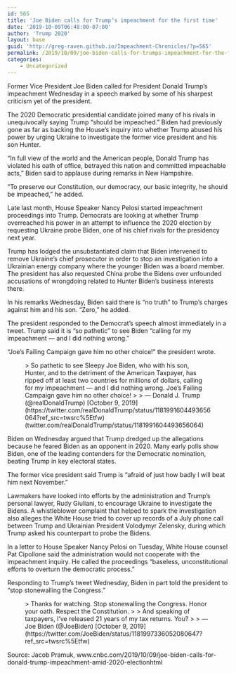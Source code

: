 ```yaml
---
id: 565
title: 'Joe Biden calls for Trump’s impeachment for the first time'
date: '2019-10-09T06:48:00-07:00'
author: 'Trump 2020'
layout: base
guid: 'http://greg-raven.github.io/Impeachment-Chronicles/?p=565'
permalink: /2019/10/09/joe-biden-calls-for-trumps-impeachment-for-the-first-time/
categories:
    - Uncategorized
---
```


Former Vice President Joe Biden called for President Donald Trump’s impeachment Wednesday in a speech marked by some of his sharpest criticism yet of the president.

The 2020 Democratic presidential candidate joined many of his rivals in unequivocally saying Trump “should be impeached.” Biden had previously gone as far as backing the House’s inquiry into whether Trump abused his power by urging Ukraine to investigate the former vice president and his son Hunter.

“In full view of the world and the American people, Donald Trump has violated his oath of office, betrayed this nation and committed impeachable acts,” Biden said to applause during remarks in New Hampshire.

“To preserve our Constitution, our democracy, our basic integrity, he should be impeached,” he added.

Late last month, House Speaker Nancy Pelosi started impeachment proceedings into Trump. Democrats are looking at whether Trump overreached his power in an attempt to influence the 2020 election by requesting Ukraine probe Biden, one of his chief rivals for the presidency next year.

Trump has lodged the unsubstantiated claim that Biden intervened to remove Ukraine’s chief prosecutor in order to stop an investigation into a Ukrainian energy company where the younger Biden was a board member. The president has also requested China probe the Bidens over unfounded accusations of wrongdoing related to Hunter Biden’s business interests there.

In his remarks Wednesday, Biden said there is “no truth” to Trump’s charges against him and his son. “Zero,” he added.

The president responded to the Democrat’s speech almost immediately in a tweet. Trump said it is “so pathetic” to see Biden “calling for my impeachment — and I did nothing wrong.”

“Joe’s Failing Campaign gave him no other choice!” the president wrote.

<figure class="wp-block-embed-twitter wp-block-embed is-type-rich is-provider-twitter"><div class="wp-block-embed__wrapper">> So pathetic to see Sleepy Joe Biden, who with his son, Hunter, and to the detriment of the American Taxpayer, has ripped off at least two countries for millions of dollars, calling for my impeachment — and I did nothing wrong. Joe’s Failing Campaign gave him no other choice!
> 
>  — Donald J. Trump (@realDonaldTrump) [October 9, 2019](https://twitter.com/realDonaldTrump/status/1181991604493656064?ref_src=twsrc%5Etfw) (twitter.com/realDonaldTrump/status/1181991604493656064)

 </div></figure>Biden on Wednesday argued that Trump dredged up the allegations because he feared Biden as an opponent in 2020. Many early polls show Biden, one of the leading contenders for the Democratic nomination, beating Trump in key electoral states.

The former vice president said Trump is “afraid of just how badly I will beat him next November.”

Lawmakers have looked into efforts by the administration and Trump’s personal lawyer, Rudy Giuliani, to encourage Ukraine to investigate the Bidens. A whistleblower complaint that helped to spark the investigation also alleges the White House tried to cover up records of a July phone call between Trump and Ukrainian President Volodymyr Zelensky, during which Trump asked his counterpart to probe the Bidens.

In a letter to House Speaker Nancy Pelosi on Tuesday, White House counsel Pat Cipollone said the administration would not cooperate with the impeachment inquiry. He called the proceedings “baseless, unconstitutional efforts to overturn the democratic process.”

Responding to Trump’s tweet Wednesday, Biden in part told the president to “stop stonewalling the Congress.”

<figure class="wp-block-embed is-type-rich is-provider-twitter wp-block-embed-twitter"><div class="wp-block-embed__wrapper">> Thanks for watching. Stop stonewalling the Congress. Honor your oath. Respect the Constitution.  
>   
> And speaking of taxpayers, I’ve released 21 years of my tax returns. You? <https://t.co/CrqOQG8YXb>
> 
> — Joe Biden (@JoeBiden) [October 9, 2019](https://twitter.com/JoeBiden/status/1181997336052080647?ref_src=twsrc%5Etfw)

<script async="" charset="utf-8" src="https://platform.twitter.com/widgets.js"></script></div></figure>Source: Jacob Pramuk, www.cnbc.com/2019/10/09/joe-biden-calls-for-donald-trump-impeachment-amid-2020-electionhtml